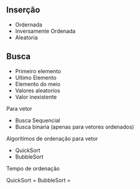 ## Inserção

- Ordernada
- Inversamente Ordenada
- Aleatoria

## Busca

- Primeiro elemento
- Ultimo Elemento
- Elemento do meio
- Valores aleatorios
- Valor inexistente

Para vetor

- Busca Sequencial
- Busca binaria (apenas para vetores ordenados)

Algoritimos de ordenação para vetor

- QuickSort
- BubbleSort


Tempo de ordenação

QuickSort =
BubbleSort = 

